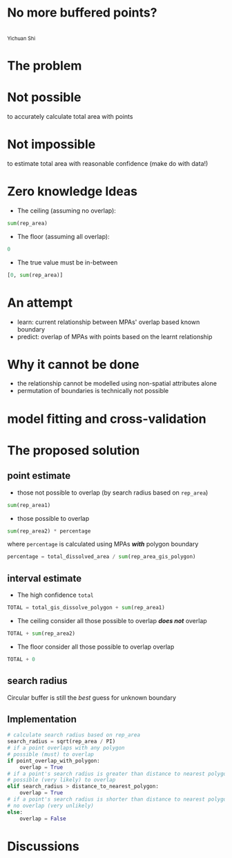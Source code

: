 <!--============ intro -->
# No more buffered points?
<!-- .slide: data-background="./gland_assets/cambridge.jpg" -->
<br>
<small>Yichuan Shi</small>

# The problem
<!-- .slide: data-background="./buf_points_assets/issue.png" -->

# Not possible 
<!-- .slide: data-background="./gland_assets/dogfail.gif" -->
to accurately calculate total area with points

<!-- .slide: data-background="http://i.giphy.com/LwAjTGdSWNRYc.gif" -->
# Not impossible
to estimate total area with reasonable confidence (make do with data!)

# Zero knowledge Ideas
- The ceiling (assuming no overlap): 
```python
sum(rep_area)
```
- The floor (assuming all overlap):
```python
0
```
- The true value must be in-between
```python
[0, sum(rep_area)]
```

# An attempt
- learn: current relationship between MPAs' overlap based known boundary
- predict: overlap of MPAs with points based on the learnt relationship

# Why it cannot be done
- the relationship cannot be modelled using non-spatial attributes alone
- permutation of boundaries is technically not possible

# model fitting and cross-validation

<i class="fa fa-spin fa-gear fa-5x"></i>
# The proposed solution
<!-- .slide: data-background="#1B5E20" -->

## point estimate
<!-- .slide: data-background="#1B5E20" -->
- those not possible to overlap (by search radius based on `rep_area`)
```python
sum(rep_area1)
```
- those possible to overlap 
```python
sum(rep_area2) * percentage
```
where `percentage` is calculated using MPAs ***with*** polygon boundary
```python
percentage = total_dissolved_area / sum(rep_area_gis_polygon)
```

## interval estimate
<!-- .slide: data-background="#1B5E20" -->
- The high confidence `total`
```python
TOTAL = total_gis_dissolve_polygon + sum(rep_area1)
```
- The ceiling consider all those possible to overlap ***does not*** overlap
```python
TOTAL + sum(rep_area2)
```
- The floor consider all those possible to overlap overlap
```python
TOTAL + 0
```

## search radius
<!-- .slide: data-background="#1B5E20" -->
Circular buffer is still the *best* guess for unknown boundary

## Implementation
<!-- .slide: data-background="#1B5E20" -->
```python
# calculate search radius based on rep_area
search_radius = sqrt(rep_area / PI)
# if a point overlaps with any polygon
# possible (must) to overlap
if point_overlap_with_polygon:
	overlap = True
# if a point's search radius is greater than distance to nearest polygon
# possible (very likely) to overlap
elif search_radius > distance_to_nearest_polygon:
	overlap = True
# if a point's search radius is shorter than distance to nearest polygon
# no overlap (very unlikely)
else:
	overlap = False
```

# Discussions
<i class="fa fa-child fa-5x"></i><i class="fa fa-child fa-5x"></i><i class="fa fa-child fa-5x"></i>
<!-- .slide: data-background="./gland_assets/cambridge.jpg" -->
